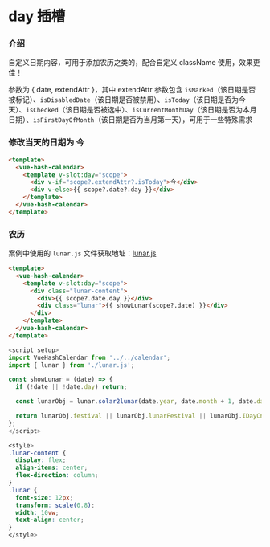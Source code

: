# day 插槽

### 介绍

自定义日期内容，可用于添加农历之类的，配合自定义 className 使用，效果更佳！

参数为 { date, extendAttr }，其中 extendAttr 参数包含 `isMarked`（该日期是否被标记）、`isDisabledDate`（该日期是否被禁用）、`isToday`（该日期是否为今天）、`isChecked`（该日期是否被选中）、`isCurrentMonthDay`（该日期是否为本月日期）、`isFirstDayOfMonth`（该日期是否为当月第一天），可用于一些特殊需求

### 修改当天的日期为 今

```html
<template>
  <vue-hash-calendar>
    <template v-slot:day="scope">
      <div v-if="scope?.extendAttr?.isToday">今</div>
      <div v-else>{{ scope?.date?.day }}</div>
    </template>
  </vue-hash-calendar>
</template>
```

### 农历

案例中使用的 `lunar.js` 文件获取地址：[lunar.js](https://calendar.hxkj.vip/public/lunar.js)

```html
<template>
  <vue-hash-calendar>
    <template v-slot:day="scope">
      <div class="lunar-content">
        <div>{{ scope?.date.day }}</div>
        <div class="lunar">{{ showLunar(scope?.date) }}</div>
      </div>
    </template>
  </vue-hash-calendar>
</template>
```

```js
<script setup>
import VueHashCalendar from '../../calendar';
import { lunar } from './lunar.js';

const showLunar = (date) => {
  if (!date || !date.day) return;

  const lunarObj = lunar.solar2lunar(date.year, date.month + 1, date.day);

  return lunarObj.festival || lunarObj.lunarFestival || lunarObj.IDayCn;
};
</script>
```

```css
<style>
.lunar-content {
  display: flex;
  align-items: center;
  flex-direction: column;
}
.lunar {
  font-size: 12px;
  transform: scale(0.8);
  width: 10vw;
  text-align: center;
}
</style>
```
